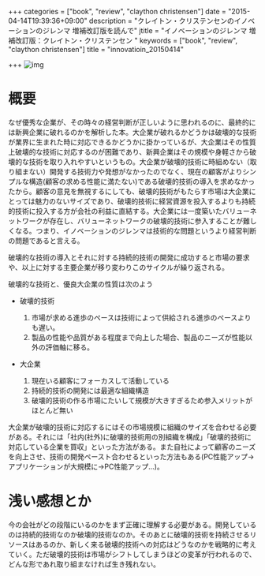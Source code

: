 +++
categories = ["book", "review", "claython christensen"]
date = "2015-04-14T19:39:36+09:00"
description = "クレイトン・クリステンセンのイノベーションのジレンマ 増補改訂版を読んで"
jtitle = "イノベーションのジレンマ 増補改訂版：クレイトン・クリステンセン "
keywords = ["book", "review", "claython christensen"]
title = "innovatioin_20150414"

+++
![img](http://ecx.images-amazon.com/images/I/41suptVRvxL._AA324_PIkin4,BottomRight,-50,22_AA346_SH20_OU09_.jpg)

# 概要
なぜ優秀な企業が、その時々の経営判断が正しいように思われるのに、最終的には新興企業に破れるのかを解析した本。大企業が破れるかどうかは破壊的な技術が業界に生まれた時に対応できるかどうかに掛かっているが、大企業はその性質上破壊的な技術に対応するのが困難であり、新興企業はその規模や身軽さから破壊的な技術を取り入れやすいというもの。大企業が破壊的技術に時組めない（取り組まない）開発する技術力や発想がなかったのでなく、現在の顧客がよりシンプルな構造(顧客の求める性能に満たない)である破壊的技術の導入を求めなかったから。顧客の意見を無視するにしても、破壊的技術がもたらす市場は大企業にとっては魅力のないサイズであり、破壊的技術に経営資源を投入するよりも持続的技術に投入する方が会社の利益に直結する。大企業には一度築いたバリューネットワークが存在し、バリューネットワークの破壊的技術に参入することが難しくなる。つまり、イノベーションのジレンマは技術的な問題というより経営判断の問題であると言える。

破壊的な技術の導入とそれに対する持続的技術の開発に成功すると市場の要求や、以上に対する主要企業が移り変わりこのサイクルが繰り返される。

破壊的な技術と、優良大企業の性質は次のよう

* 破壊的技術
    1. 市場が求める進歩のペースは技術によって供給される進歩のペースよりも遅い。
    1. 製品の性能や品質がある程度まで向上した場合、製品のニーズが性能以外の評価軸に移る。

* 大企業
    1. 現在いる顧客にフォーカスして活動している
    1. 持続的技術の開発には最適な組織構造
    1. 破壊的技術の作る市場にたいして規模が大きすぎるため参入メリットがほとんど無い

大企業が破壊的技術に対応するにはその市場規模に組織のサイズを合わせる必要がある。それには「社内(社外)に破壊的技術用の別組織を構成」「破壊的技術に対応している企業を買収」といった方法がある。また自社によって顧客のニーズを向上させ、技術の開発ペースト合わせるといった方法もある(PC性能アップ->アプリケーションが大規模に->PC性能アップ...)。

# 浅い感想とか
今の会社がどの段階にいるのかをまず正確に理解する必要がある。開発しているのは持続的技術なのか破壊的技術なのか。そのあとに破壊的技術を持続させるリソースはあるのか、新しく来る破壊的技術への対応はどうなのかを戦略的に考えていく。ただ破壊的技術は市場がシフトしてしまうほどの変革が行われるので、どんな形であれ取り組まなければ生き残れない。
